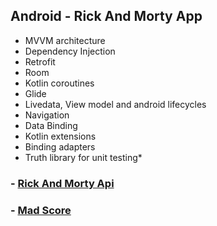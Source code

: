 ## Android - Rick And Morty App

- MVVM architecture
- Dependency Injection
- Retrofit
- Room
- Kotlin coroutines
- Glide
- Livedata, View model and android lifecycles
- Navigation
- Data Binding
- Kotlin extensions
- Binding adapters
- Truth library for unit testing*

### - [Rick And Morty Api](https://rickandmortyapi.com/)
### - [Mad Score](https://madscorecard.withgoogle.com/scorecards/1415922638/)
